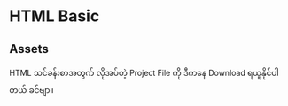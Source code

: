 # HTML Basic
## Assets
HTML သင်ခန်းစာအတွက် လိုအပ်တဲ့ Project File ကို ဒီကနေ Download ရယူနိုင်ပါတယ် ခင်ဗျာ။
